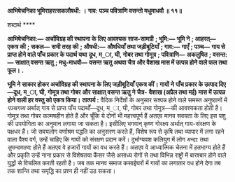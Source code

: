 **आभिषेचनिका भूमिराहरत्सकलौषधी: ।** **गाव: पञ्च पवित्राणि वसन्तो मधुमाधवौ ॥ ११॥** 

शब्दार्थ **** 

**आभिषेचनिका:—** **अर्चाविग्रह की स्थापना के लिए आवश्यक साज-सामग्री** **; भूमि:—** **भूमि ने** **; आहरत्—** **एकत्र की** **; सकल—** **सभी तरह की** **; औषधी:—** **औषधियाँ तथा जड़ीबूटियाँ** **; गाव:—** **गाएँ** **; पञ्च—** **गाय से प्राप्त होने वाले पाँच प्रकार के पदार्थ यथा** **दूध, म_ा, घी, गोबर तथा गोमूत्र** **; पवित्राणि—** **अकलुषित** **; वसन्त:—** **साक्षात् वसन्त ऋतु** **; मधु-माधवौ—** **वसन्त ऋतु अथवा चैत्र** **और वैशाख मास में उत्पन्न होने वाले फल तथा फूल।** **.** 

**भूमि ने साकार होकर अर्चाविग्रह की स्थापना के लिए जड़ीबूटियाँ एकत्र कीं। गायों ने** **पाँच प्रकार के उत्पाद दिए—दूध, म_ा, घी, गोमूत्र तथा गोबर और साक्षात् वसन्त ऋतु ने चैत्र-** **वैशाख (अप्रैल तथा मई) मास में उत्पन्न होने वाली हर वस्तु को एकत्र किया।** **तात्पर्य :** वैदिक निर्देशों के अनुसार सश्पन्न होने वाले समस्त अनुष्ठानों में *पञ्चगव्य* अर्थात् गाय से प्राप्त पाँच पदार्थों—दूध, म_ा, घी, गोबर तथा गोमूत्र—की आवश्यकता होती है। गोमूत्र तथा गोबर कल्मषहीन होते हैं और चूँकि ये दोनों भी महत्त्वपूर्ण हैं अतएव मानव सवयता के लिए इस पशु की उपयोगिता का अनुमान लगाया जा सकता है। इसीलिए भगवान् कृष्ण गोरक्ष्य अर्थात् गाय-संरक्षण के पक्षधर हैं। जो सवयलोग वर्णाश्रम पद्धति का अनुसरण करते हैं, विशेष रूप से कृषि तथा व्यापार में लगा रहने वाला वैश्य वर्ग, उन्हें चाहिए कि गायों को संरक्षण प्रदान करें। दुर्भाग्यवश कलियुग में लोग *मन्दा:* तथा *सुमन्दमतय:* होते हैं अतएव वे हजारों गायों का वध करते हैं। अतएव वे आध्यात्मिक चेतना में हतभाग्य होते हैं और प्रकृति उन्हें नाना प्रकार से विशेषतया कैंसर जैसे असाध्य रोगों से तथा विभिन्न राष्ट्रों में बारश्बार होने वाले युद्धों से विचलित करती रहती है। जब तक मानव समाज कसाईघरों में गायों का लगातार वध होने देगा तब तक शान्ति तथा समृद्धि का प्रश्न ही नहीं उठ सकता।  